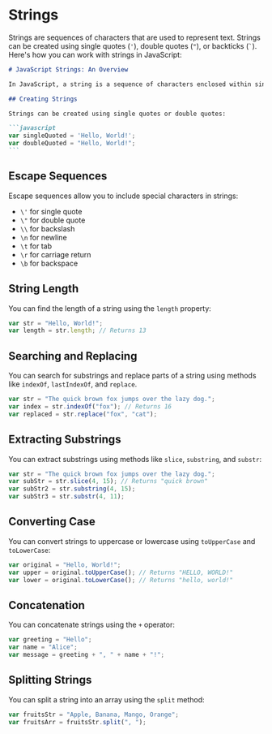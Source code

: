 # Strings

Strings are sequences of characters that are used to represent text. Strings can be created using single quotes (`'`), double quotes (`"`), or backticks (`` ` ``). Here's how you can work with strings in JavaScript:

````markdown
# JavaScript Strings: An Overview

In JavaScript, a string is a sequence of characters enclosed within single quotes (`'`) or double quotes (`"`). Strings can contain letters, numbers, special characters, and escape sequences. Here's a brief overview:

## Creating Strings

Strings can be created using single quotes or double quotes:

```javascript
var singleQuoted = 'Hello, World!';
var doubleQuoted = "Hello, World!";
```
````

## Escape Sequences

Escape sequences allow you to include special characters in strings:

- `\'` for single quote
- `\"` for double quote
- `\\` for backslash
- `\n` for newline
- `\t` for tab
- `\r` for carriage return
- `\b` for backspace

## String Length

You can find the length of a string using the `length` property:

```javascript
var str = "Hello, World!";
var length = str.length; // Returns 13
```

## Searching and Replacing

You can search for substrings and replace parts of a string using methods like `indexOf`, `lastIndexOf`, and `replace`.

```javascript
var str = "The quick brown fox jumps over the lazy dog.";
var index = str.indexOf("fox"); // Returns 16
var replaced = str.replace("fox", "cat");
```

## Extracting Substrings

You can extract substrings using methods like `slice`, `substring`, and `substr`:

```javascript
var str = "The quick brown fox jumps over the lazy dog.";
var subStr = str.slice(4, 15); // Returns "quick brown"
var subStr2 = str.substring(4, 15);
var subStr3 = str.substr(4, 11);
```

## Converting Case

You can convert strings to uppercase or lowercase using `toUpperCase` and `toLowerCase`:

```javascript
var original = "Hello, World!";
var upper = original.toUpperCase(); // Returns "HELLO, WORLD!"
var lower = original.toLowerCase(); // Returns "hello, world!"
```

## Concatenation

You can concatenate strings using the `+` operator:

```javascript
var greeting = "Hello";
var name = "Alice";
var message = greeting + ", " + name + "!";
```

## Splitting Strings

You can split a string into an array using the `split` method:

```javascript
var fruitsStr = "Apple, Banana, Mango, Orange";
var fruitsArr = fruitsStr.split(", ");
```

